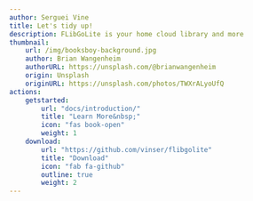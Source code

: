 ```yaml
---
author: Serguei Vine
title: Let's tidy up!
description: FLibGoLite is your home cloud library and more
thumbnail:
    url: /img/booksboy-background.jpg
    author: Brian Wangenheim
    authorURL: https://unsplash.com/@brianwangenheim
    origin: Unsplash
    originURL: https://unsplash.com/photos/TWXrALyoUfQ
actions:
    getstarted:
        url: "docs/introduction/"
        title: "Learn More&nbsp;"
        icon: "fas book-open"
        weight: 1
    download:
        url: "https://github.com/vinser/flibgolite"
        title: "Download"
        icon: "fab fa-github"
        outline: true
        weight: 2
---
```

